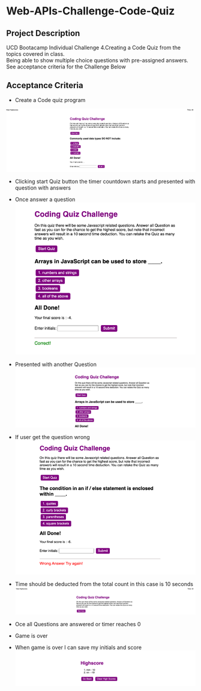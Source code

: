 # Web-APIs-Challenge-Code-Quiz
## Project Description
UCD Bootacamp Individual Challenge 4.Creating a Code Quiz from the topics covered in class.\
Being able to show multiple choice questions  with pre-assigned answers.\
See acceptance criteria for the Challenge Below

## Acceptance Criteria

* Create a Code quiz program

![Code Quiz Challenge](assets/images/coding-quiz-challenge.png)

* Clicking start Quiz button the timer countdown starts and presented with question with answers

* Once answer a question
![user answered the question correct](assets/images/correct-answer.png)

* Presented with another Question
![User is presented with another question](assets/images/next-question.png)

* If user get the question wrong
![User provided a wrong Answer](assets/images/wrong-answer.png)

* Time should be deducted from the total count in this case is 10 seconds
![Timer count down](assets/images/timer-countdown.png)

* Oce all Questions are answered or timer reaches 0

* Game is over 

* When game is over I can save my initials and score
![Final score](assets/images/High-Score.png)



